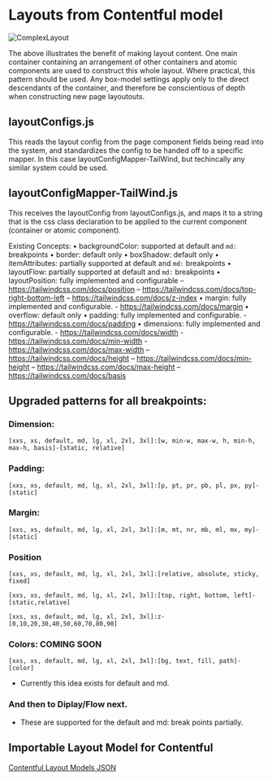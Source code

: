 # Layouts from Contentful model
![ComplexLayout](https://github.com/user-attachments/assets/6b6b8cda-d3c1-43b3-a0bc-aaa024c7452f)


The above illustrates the benefit of making layout content. One main container containing an arrangement of other containers and atomic components are used to construct this whole layout. Where practical, this pattern should be used. Any box-model settings apply only to the direct descendants of the container, and therefore be conscientious of depth when constructing new page layoutouts.

## layoutConfigs.js
This reads the layout config from the page component fields being read into the system, and standardizes the config to be handed off to a specific mapper. In this case layoutConfigMapper-TailWind, but techincally any similar system could be used.

## layoutConfigMapper-TailWind.js
This receives the layoutConfig from layoutConfigs.js, and maps it to a string that is the css class declaration to be applied to the current component (container or atomic component).

Existing Concepts:
  • backgroundColor: supported at default and `md:` breakpoints
  • border: default only
  • boxShadow: default only
  • itemAttributes: partially supported at default and `md:` breakpoints
  • layoutFlow: partially supported at default and `md:` breakpoints
  • layoutPosition: fully implemented and configurable 
    – https://tailwindcss.com/docs/position
    – https://tailwindcss.com/docs/top-right-bottom-left
    – https://tailwindcss.com/docs/z-index
  • margin: fully implemented and configurable.
    - https://tailwindcss.com/docs/margin
  • overflow: default only
  • padding: fully implemented and configurable.
    - https://tailwindcss.com/docs/padding
  • dimensions: fully implemented and configurable.
    - https://tailwindcss.com/docs/width
    - https://tailwindcss.com/docs/min-width
    - https://tailwindcss.com/docs/max-width
    – https://tailwindcss.com/docs/height
    – https://tailwindcss.com/docs/min-height
    – https://tailwindcss.com/docs/max-height
    – https://tailwindcss.com/docs/basis

## Upgraded patterns for all breakpoints:

### Dimension:
`[xxs, xs, default, md, lg, xl, 2xl, 3xl]:[w, min-w, max-w, h, min-h, max-h, basis]-[static, relative]`

### Padding:
`[xxs, xs, default, md, lg, xl, 2xl, 3xl]:[p, pt, pr, pb, pl, px, py]-[static]`

### Margin:
`[xxs, xs, default, md, lg, xl, 2xl, 3xl]:[m, mt, nr, mb, ml, mx, my]-[static]`

### Position
`[xxs, xs, default, md, lg, xl, 2xl, 3xl]:[relative, absolute, sticky, fixed]`

`[xxs, xs, default, md, lg, xl, 2xl, 3xl]:[top, right, bottom, left]-[static,relative]`

`[xxs, xs, default, md, lg, xl, 2xl, 3xl]:z-[0,10,20,30,40,50,60,70,80,90]`

### Colors: COMING SOON
`[xxs, xs, default, md, lg, xl, 2xl, 3xl]:[bg, text, fill, path]-[color]`
- Currently this idea exists for default and md. 

### And then to Diplay/Flow next.
- These are supported for the default and md: break points partially.



## Importable Layout Model for Contentful
[Contentful Layout Models JSON](https://github.com/user-attachments/files/16397475/contentful-export_layoutModel_2024-06.json)
